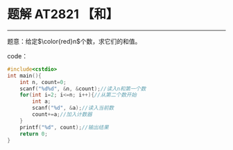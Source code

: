 # 题解 AT2821 【和】
------------
题意：给定$\color{red}n$个数，求它们的和值。

code：
```cpp
#include<cstdio>
int main(){
	int n, count=0;
	scanf("%d%d", &n, &count);//读入n和第一个数 
	for(int i=2; i<=n; i++){//从第二个数开始 
		int a;
		scanf("%d", &a);//读入当前数 
		count+=a;//加入计数器 
	}
	printf("%d", count);//输出结果 
	return 0;
}
```